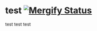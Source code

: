 # test [![Mergify Status][mergify-status]][mergify]

test test test

[mergify]: https://mergify.io
[mergify-status]: https://img.shields.io/endpoint.svg?url=https://gh.mergify.io/badges/yoieh/test&style=flat
